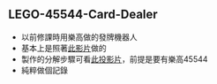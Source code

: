 ## LEGO-45544-Card-Dealer

- 以前修課時用樂高做的發牌機器人
- 基本上是照著[此影片](https://www.youtube.com/watch?v=PG42nn837ko)做的
- 製作的分解步驟可看[此投影片](https://docs.google.com/presentation/d/1JkQpHnebYQHOuGLuedqR0Verd2-iVnDa/edit?usp=sharing&ouid=113624610334893535813&rtpof=true&sd=true)，前提是要有樂高45544
- 純粹做個記錄
